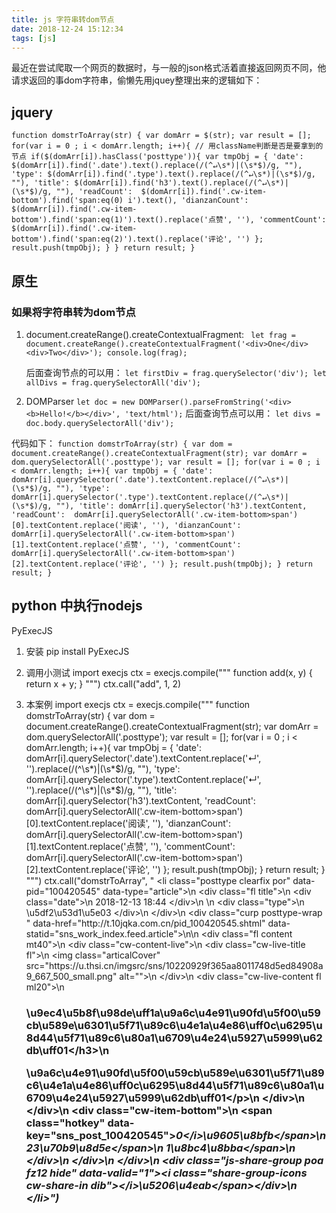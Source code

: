 ```yaml
---
title: js 字符串转dom节点
date: 2018-12-24 15:12:34
tags: [js]
---
```


最近在尝试爬取一个网页的数据时，与一般的json格式活着直接返回网页不同，他请求返回的事dom字符串，偷懒先用jquey整理出来的逻辑如下：

## jquery
`function domstrToArray(str) {
    var domArr = $(str);
    var result = [];
    for(var i = 0 ; i < domArr.length; i++){
        // 用className判断是否是要拿到的节点
        if($(domArr[i]).hasClass('posttype')){
            var tmpObj = {
                'date': $(domArr[i]).find('.date').text().replace(/(^↵\s*)|(\s*$)/g, ""),
                'type': $(domArr[i]).find('.type').text().replace(/(^↵\s*)|(\s*$)/g, ""),
                'title': $(domArr[i]).find('h3').text().replace(/(^↵\s*)|(\s*$)/g, ""),
                'readCount':  $(domArr[i]).find('.cw-item-bottom').find('span:eq(0) i').text(),
                'dianzanCount': $(domArr[i]).find('.cw-item-bottom').find('span:eq(1)').text().replace('点赞', ''),
                'commentCount': $(domArr[i]).find('.cw-item-bottom').find('span:eq(2)').text().replace('评论', '')
            };
            result.push(tmpObj);
        }
    }
    return result;
}`


## 原生

### 如果将字符串转为dom节点
1. document.createRange().createContextualFragment:
   ` let frag = document.createRange().createContextualFragment('<div>One</div><div>Two</div>');
    console.log(frag);`
    
    后面查询节点的可以用：
    `let firstDiv = frag.querySelector('div');
     let allDivs = frag.querySelectorAll('div');
    `
    
2. DOMParser
    `let doc = new DOMParser().parseFromString('<div><b>Hello!</b></div>', 'text/html');`
    后面查询节点可以用：
    `let divs = doc.body.querySelectorAll('div');`

代码如下：
`function domstrToArray(str) {
    var dom = document.createRange().createContextualFragment(str);
    var domArr = dom.querySelectorAll('.posttype');
    var result = [];
    for(var i = 0 ; i < domArr.length; i++){
        var tmpObj = {
            'date': domArr[i].querySelector('.date').textContent.replace(/(^↵\s*)|(\s*$)/g, ""),
            'type': domArr[i].querySelector('.type').textContent.replace(/(^↵\s*)|(\s*$)/g, ""),
            'title': domArr[i].querySelector('h3').textContent,
            'readCount':  domArr[i].querySelectorAll('.cw-item-bottom>span')[0].textContent.replace('阅读', ''),
            'dianzanCount': domArr[i].querySelectorAll('.cw-item-bottom>span')[1].textContent.replace('点赞', ''),
            'commentCount': domArr[i].querySelectorAll('.cw-item-bottom>span')[2].textContent.replace('评论', '')
        };
        result.push(tmpObj);
    }
	return result;
}`


## python 中执行nodejs
PyExecJS

1. 安装
 pip install PyExecJS 
 
2. 调用小测试
import execjs
ctx = execjs.compile("""
   function add(x, y) {
      return x + y;
   }
""")
ctx.call("add", 1, 2)

3. 本案例
import execjs
ctx = execjs.compile("""
   function domstrToArray(str) {
    var dom = document.createRange().createContextualFragment(str);
    var domArr = dom.querySelectorAll('.posttype');
    var result = [];
    for(var i = 0 ; i < domArr.length; i++){
        var tmpObj = {
            'date': domArr[i].querySelector('.date').textContent.replace('↵', '').replace(/(^\s*)|(\s*$)/g, ""),
            'type': domArr[i].querySelector('.type').textContent.replace('↵', '').replace(/(^\s*)|(\s*$)/g, ""),
            'title': domArr[i].querySelector('h3').textContent,
            'readCount':  domArr[i].querySelectorAll('.cw-item-bottom>span')[0].textContent.replace('阅读', ''),
            'dianzanCount': domArr[i].querySelectorAll('.cw-item-bottom>span')[1].textContent.replace('点赞', ''),
            'commentCount': domArr[i].querySelectorAll('.cw-item-bottom>span')[2].textContent.replace('评论', '')
        };
        result.push(tmpObj);
    }
	return result;
}
""")
ctx.call("domstrToArray", " <li class=\"posttype clearfix por\" data-pid=\"100420545\" data-type=\"article\">\n            <div class=\"fl title\">\n                <div class=\"date\">\n                    2018-12-13 18:44                <\/div>\n                \n                                    <div class=\"type\">\n                        \u5df2\u53d1\u5e03                                            <\/div>\n                            <\/div>\n                                                    <div class=\"curp posttype-wrap \" data-href=\"http:\/\/t.10jqka.com.cn\/pid_100420545.shtml\" data-statid=\"sns_work_index.feed.article\">\n\n                <div class=\"fl content mt40\">\n                    <div class=\"cw-content-live\">\n                        <div class=\"cw-live-title fl\">\n                                                            <img class=\"articalCover\" src=\"https:\/\/u.thsi.cn\/imgsrc\/sns\/10220929f365aa8011748d5ed84908a9_667_500_small.png\" alt=\"\">\n                                                    <\/div>\n                        <div class=\"cw-live-content fl ml20\">\n                            <h3>\u9ec4\u5b8f\u98de\uff1a\u9a6c\u4e91\u90fd\u5f00\u59cb\u589e\u6301\u5f71\u89c6\u4e1a\u4e86\uff0c\u6295\u8d44\u5f71\u89c6\u80a1\u6709\u4e24\u5927\u5999\u62db\uff01<\/h3>\n                            <p>\u9a6c\u4e91\u90fd\u5f00\u59cb\u589e\u6301\u5f71\u89c6\u4e1a\u4e86\uff0c\u6295\u8d44\u5f71\u89c6\u80a1\u6709\u4e24\u5927\u5999\u62db\uff01<\/p>\n                        <\/div>\n                    <\/div>\n                    <div class=\"cw-item-bottom\">\n                        <span class=\"hotkey\" data-key=\"sns_post_100420545\"><i>0<\/i>\u9605\u8bfb<\/span>\n                        <span>23\u70b9\u8d5e<\/span>\n                        <span>1\u8bc4\u8bba<\/span>\n                    <\/div>\n                <\/div>\n            <\/div>\n            <div class=\"js-share-group poa fz12 hide\" data-valid=\"1\"><i class=\"share-group-icons cw-share-in dib\"><\/i><span>\u5206\u4eab<\/span><\/div>\n        <\/li>")

